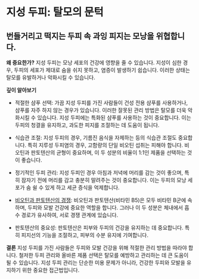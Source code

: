 ﻿

# 지성 두피: 탈모의 문턱

## 번들거리고 떡지는 두피 속 과잉 피지는 모낭을 위협합니다.

**왜 중요한가?** 
지성 두피는 모낭 세포의 건강에 영향을 줄 수 있습니다. 지성이 심한 경우, 두피의 세포가 제대로 숨을 쉬지 못하고, 염증이 발생하기 쉽습니다. 이러한 상태는 탈모를 유발하거나 악화시킬 수 있습니다. 

**깊이 알아보기** 

- 적절한 샴푸 선택: 가끔 지성 두피를 가진 사람들이 건성 전용 샴푸를 사용하거나, 샴푸를 자주 하지 않는 경우가 있습니다. 이러한 잘못된 관리 방법은 탈모를 더욱 악화시킬 수 있습니다. 지성 두피에는 특화된 샴푸를 사용하는 것이 중요합니다. 이는 두피의 청결을 유지하고, 과도한 피지를 조절하는 데 도움이 됩니다. 

- 식습관 조절: 지성 두피의 경우, 기름진 음식을 자제하는 등의 식습관 조절도 중요합니다. 특히 지루성 두피염의 경우, 고함량의 단일 비오틴 섭취는 피해야 합니다. 비오틴과 판토텐산의 균형이 중요하며, 이 두 성분의 비율이 1:1인 제품을 선택하는 것이 좋습니다. 

- 정기적인 두피 관리: 지성 두피인 경우 아침과 저녁에 머리를 감는 것이 좋으며, 특히 잠자기 전에 머리를 감고 충분히 말려주는 것이 중요합니다. 이는 두피의 모낭 세포가 숨 쉴 수 있게 하고 세균 증식을 억제합니다. 

- [비오틴과 판토텐산의 경쟁](https://frontier-three.vercel.app/kr/m04/m0407/m040708): 비오틴과 판토텐산(비타민 B5)은 모두 비타민 B군에 속하며, 두피와 모발 건강에 중요한 역할을 합니다. 그러나 이 두 성분은 체내에서 흡수 경로가 유사하여, 서로 경쟁 관계에 있습니다. 

- 판토텐산의 중요성: 판토텐산은 피부와 두피의 건강을 유지하는 데 중요합니다. 특히 피지선의 기능을 조절하고, 피부의 수분 유지에 기여합니다. 

**결론** 
지성 두피를 가진 사람들은 두피와 모발 건강을 위해 적절한 관리 방법을 따라야 합니다. 철저한 두피 관리와 올바른 제품 선택은 탈모를 예방하고 관리하는 데 큰 도움이 될 수 있습니다. 지성 두피 관리는 단순한 미용 문제가 아니라, 건강한 두피와 모발을 유지하기 위한 중요한 접근법입니다.
<!--stackedit_data:
eyJoaXN0b3J5IjpbNzUzMjkyNTMyLDE1ODQ3MTY2NTVdfQ==
-->